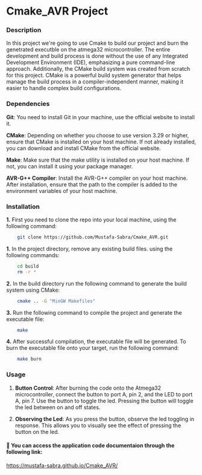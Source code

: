 # Cmake_AVR Project
### Description

In this project we're going to use Cmake to build our project and burn the genetrated executble on the atmega32 microcontroller. The entire development and build process is done without the use of any Integrated Development Environment (IDE), emphasizing a pure command-line approach. Additionally, the CMake build system was created from scratch for this project. CMake is a powerful build system generator that helps manage the build process in a compiler-independent manner, making it easier to handle complex build configurations.

### Dependencies
**Git**: You need to install Git in your machine, use the official website to install it.

**CMake**: Depending on whether you choose to use version 3.29 or higher, ensure that CMake is installed on your host machine. If not already installed, you can download and install CMake from the official website.

**Make**: Make sure that the make utility is installed on your host machine. If not, you can install it using your package manager.

**AVR-G++ Compiler**: Install the AVR-G++ compiler on your host machine. After installation, ensure that the path to the compiler is added to the environment variables of your host machine.

### Installation
**1.** First you need to clone the repo into your local machine, using the following command:
```bash
    git clone https://github.com/Mustafa-Sabra/Cmake_AVR.git
``` 
**1.** In the project directory, remove any existing build files.
using the following commands:
```bash
    cd build
    rm -r *
```
**2.** In the build directory run the following command to generate the build system using CMake:
```bash
    cmake .. -G "MinGW Makefiles"
```
**3.** Run the following command to compile the project and generate the executable file:

```bash
    make
```
**4.** After successful compilation, the executable file will be generated. To burn the executable file onto your target, run the following command:
```bash
    make burn

```

### Usage
1. **Button Control**: After burning the code onto the Atmega32 microcontroller, connect the button to port A, pin 2, and the LED to port A, pin 7. Use the button to toggle the led. Pressing the button will toggle the led between on and off states.

2. **Observing the Led**: As you press the button, observe the led toggling in response. This allows you to visually see the effect of pressing the button on the led.


#### 🔗 You can access the application code documentaion through the following link:

https://mustafa-sabra.github.io/Cmake_AVR/
